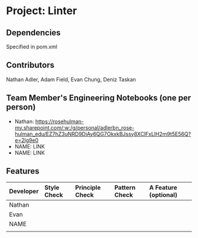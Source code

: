 # Project: Linter

## Dependencies
Specified in pom.xml

## Contributors
Nathan Adler, Adam Field, Evan Chung, Deniz Taskan

## Team Member's Engineering Notebooks (one per person)
- Nathan: https://rosehulman-my.sharepoint.com/:w:/g/personal/adlerbn_rose-hulman_edu/EZ7hZ3uNRD9DiAy6QG7OkxkBJssy8XClFxLlH2m9t5E56Q?e=2lg9e0
- NAME: LINK
- NAME: LINK

## Features


| Developer | Style Check | Principle Check | Pattern Check | A Feature (optional) |
|:----------|:------------|:----------------|:--------------|:---------------------|
| Nathan    |             |                 |               |                      |
| Evan      |             |                 |               |                      |
| NAME      |             |                 |               |                      |
|           |             |                 |               |                      |
